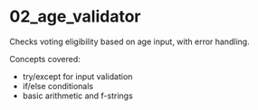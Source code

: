 # 02_age_validator

Checks voting eligibility based on age input, with error handling.

Concepts covered:
- try/except for input validation
- if/else conditionals
- basic arithmetic and f-strings
